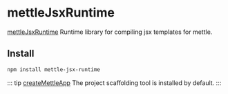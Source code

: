 # mettleJsxRuntime

[mettleJsxRuntime](https://www.npmjs.com/package/mettle-jsx-runtime) Runtime library for compiling jsx templates for mettle.

## Install

```bash
npm install mettle-jsx-runtime
```

::: tip
[createMettleApp](/tool/createMettleApp/) The project scaffolding tool is installed by default.
:::

